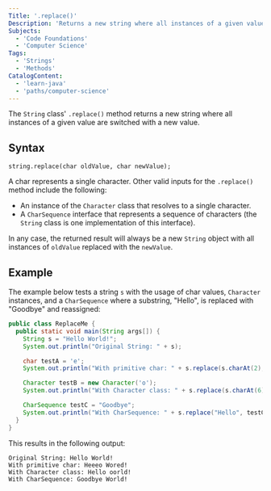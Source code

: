 ```yaml
---
Title: '.replace()'
Description: 'Returns a new string where all instances of a given value are switched with a new value.'
Subjects:
  - 'Code Foundations'
  - 'Computer Science'
Tags:
  - 'Strings'
  - 'Methods'
CatalogContent:
  - 'learn-java'
  - 'paths/computer-science'
---
```


The `String` class' `.replace()` method returns a new string where all instances of a given value are switched with a new value.

## Syntax

```pseudo
string.replace(char oldValue, char newValue);
```

A char represents a single character. Other valid inputs for the `.replace()` method include the following:

- An instance of the `Character` class that resolves to a single character.
- A `CharSequence` interface that represents a sequence of characters (the `String` class is one implementation of this interface).

In any case, the returned result will always be a new `String` object with all instances of `oldValue` replaced with the `newValue`.

## Example

The example below tests a string `s` with the usage of char values, `Character` instances, and a `CharSequence` where a substring, "Hello", is replaced with "Goodbye" and reassigned:

```java
public class ReplaceMe {
  public static void main(String args[]) {
    String s = "Hello World!";
    System.out.println("Original String: " + s);

    char testA = 'e';
    System.out.println("With primitive char: " + s.replace(s.charAt(2), testA));

    Character testB = new Character('o');
    System.out.println("With Character class: " + s.replace(s.charAt(6), testB));

    CharSequence testC = "Goodbye";
    System.out.println("With CharSequence: " + s.replace("Hello", testC));
  }
}
```

This results in the following output:

```shell
Original String: Hello World!
With primitive char: Heeeo Wored!
With Character class: Hello oorld!
With CharSequence: Goodbye World!
```
